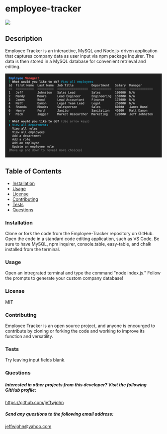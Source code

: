 # employee-tracker
![](https://img.shields.io/badge/License-MIT-blue.svg)
## Description 
Employee Tracker is an interactive, MySQL and Node.js-driven application that captures company data as user input via npm package Inquirer. The data is then stored in a MySQL database for convenient retrieval and editing. 

![Screenshot](public/lib/assets/images/screenshot.png)

## Table of Contents
* [Installation](#installation) 
* [Usage](#usage) 
* [License](#license) 
* [Contributing](#contributing)
* [Tests](#tests)  
* [Questions](#questions)

 
### Installation
  Clone or fork the code from the Employee-Tracker repository on GitHub. Open the code in a standard code editing application, such as VS Code. Be sure to have MySQL, npm inquirer, console.table, easy-table, and chalk installed from the terminal. 
### Usage
 Open an intregrated terminal and type the command "node index.js." Follow the prompts to generate your custom company database!
### License
  MIT
### Contributing
Employee Tracker is an open source project, and anyone is encourged to contribute by cloning or forking the code and working to improve its function and versatility.

### Tests
Try leaving input fields blank. 

### Questions
    
##### Interested in other projects from this developer? Visit the following GitHub profile:
https://github.com/jeffwjohn
    
##### Send any questions to the following email address:
jeffwjohn@yahoo.com